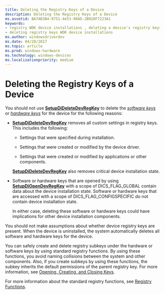 ```yaml
---
title: Deleting the Registry Keys of a Device
description: Deleting the Registry Keys of a Device
ms.assetid: BA7AB3B4-9751-4e53-98AD-2B920F7223A1
keywords:
- registry WDK device installations , deleting a device's registry keys
- deleting registry keys WDK device installations
ms.author: windowsdriverdev
ms.date: 04/20/2017
ms.topic: article
ms.prod: windows-hardware
ms.technology: windows-devices
ms.localizationpriority: medium
---
```


# Deleting the Registry Keys of a Device


You should not use [**SetupDiDeleteDevRegKey**](https://msdn.microsoft.com/library/windows/hardware/ff550991) to delete the [*software keys*](https://msdn.microsoft.com/library/windows/hardware/ff556336#wdkgloss-software-key) or [*hardware keys*](https://msdn.microsoft.com/library/windows/hardware/ff556288#wdkgloss-hardware-key) for the device for the following reasons:

-   [**SetupDiDeleteDevRegKey**](https://msdn.microsoft.com/library/windows/hardware/ff550991) removes all custom settings in registry keys. This includes the following:

    -   Settings that were specified during installation.

    -   Settings that were created or modified by the device driver.

    -   Settings that were created or modified by applications or other components.

    [**SetupDiDeleteDevRegKey**](https://msdn.microsoft.com/library/windows/hardware/ff550991) also removes critical device installation state.

-   Software or hardware keys that are opened by using [**SetupDiOpenDevRegKey**](https://msdn.microsoft.com/library/windows/hardware/ff552079) with a scope of DICS_FLAG_GLOBAL contain data about the device installation state. Software or hardware keys that are accessed with a scope of DICS_FLAG_CONFIGSPECIFIC do not contain device installation state.

    In either case, deleting these software or hardware keys could have implications for other device installation components.

You should not make assumptions about whether device registry keys are present. When the device is uninstalled, the system automatically deletes all software and hardware keys for the device.

You can safely create and delete registry subkeys under the hardware or software keys by using standard registry functions. By using these functions, you avoid naming collisions between the system and other components. Also, if you create subkeys by using these functions, the subkey inherits the default permissions of the parent registry key. For more information, see [Opening, Creating, and Closing Keys](http://go.microsoft.com/fwlink/p/?linkid=194541).

For more information about the standard registry functions, see [Registry Functions](http://go.microsoft.com/fwlink/p/?linkid=194529).

 

 





